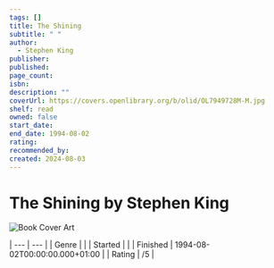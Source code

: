 ```yaml
---
tags: []
title: The Shining
subtitle: " "
author:
  - Stephen King
publisher: 
published: 
page_count: 
isbn: 
description: ""
coverUrl: https://covers.openlibrary.org/b/olid/OL7949728M-M.jpg
shelf: read
owned: false
start_date: 
end_date: 1994-08-02
rating: 
recommended_by: 
created: 2024-08-03
---
```


# The Shining by Stephen King

![Book Cover Art](https://covers.openlibrary.org/b/olid/OL7949728M-M.jpg)


| --- | --- |
| Genre |  |
| Started |  |
| Finished | 1994-08-02T00:00:00.000+01:00 |
| Rating | /5 |

